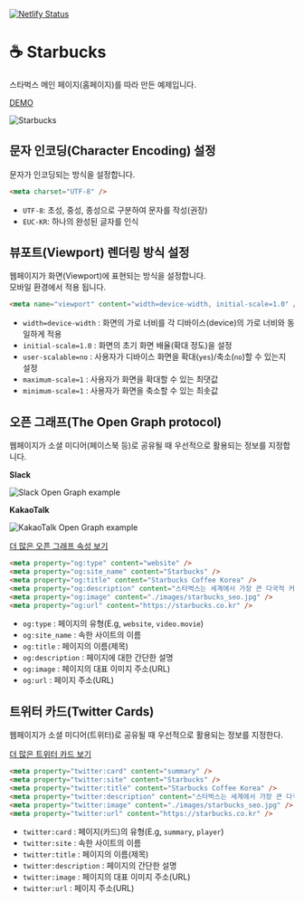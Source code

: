 [![Netlify Status](https://api.netlify.com/api/v1/badges/9f2f756f-e1fc-48d9-9c07-b7d7433d8aaa/deploy-status)](https://app.netlify.com/sites/cloning-starbucks-ohminkwon/deploys)

# ☕️ Starbucks

스타벅스 메인 페이지(홈페이지)를 따라 만든 예제입니다.

[DEMO](https://cloning-starbucks-ohminkwon.netlify.app/)

![Starbucks](https://i.postimg.cc/vBh7gg5c/main-screenshot.jpg)

## 문자 인코딩(Character Encoding) 설정

문자가 인코딩되는 방식을 설정합니다.

```html
<meta charset="UTF-8" />
```

- `UTF-8`: 초성, 중성, 종성으로 구분하여 문자를 작성(권장)
- `EUC-KR`: 하나의 완성된 글자를 인식

## 뷰포트(Viewport) 렌더링 방식 설정

웹페이지가 화면(Viewport)에 표현되는 방식을 설정합니다.<br>
모바일 환경에서 적용 됩니다.

```html
<meta name="viewport" content="width=device-width, initial-scale=1.0" />
```

- `width=device-width` : 화면의 가로 너비를 각 디바이스(device)의 가로 너비와 동일하게 적용
- `initial-scale=1.0` : 화면의 초기 화면 배율(확대 정도)을 설정
- `user-scalable=no` : 사용자가 디바이스 화면을 확대(`yes`)/축소(`no`)할 수 있는지 설정
- `maximum-scale=1` : 사용자가 화면을 확대할 수 있는 최댓값
- `minimum-scale=1` : 사용자가 화면을 축소할 수 있는 최솟값

## 오픈 그래프(The Open Graph protocol)

웹페이지가 소셜 미디어(페이스북 등)로 공유될 때 우선적으로 활용되는 정보를 지정합니다.

**Slack**

![Slack Open Graph example](https://i.postimg.cc/QdZBDNWP/slack-message-og-example.jpg)

**KakaoTalk**

![KakaoTalk Open Graph example](https://i.postimg.cc/0yGzygYN/kakao-og-example.jpg)

[더 많은 오픈 그래프 속성 보기](https://ogp.me/)

```html
<meta property="og:type" content="website" />
<meta property="og:site_name" content="Starbucks" />
<meta property="og:title" content="Starbucks Coffee Korea" />
<meta property="og:description" content="스타벅스는 세계에서 가장 큰 다국적 커피 전문점으로, 64개국에서 총 23,187개의 매점을 운영하고 있습니다." />
<meta property="og:image" content="./images/starbucks_seo.jpg" />
<meta property="og:url" content="https://starbucks.co.kr" />
```

- `og:type` : 페이지의 유형(E.g, `website`, `video.movie`) 
- `og:site_name` : 속한 사이트의 이름
- `og:title` : 페이지의 이름(제목)
- `og:description` : 페이지에 대한 간단한 설명
- `og:image` : 페이지의 대표 이미지 주소(URL)
- `og:url` : 페이지 주소(URL)

## 트위터 카드(Twitter Cards)

웹페이지가 소셜 미디어(트위터)로 공유될 때 우선적으로 활용되는 정보를 지정한다.

[더 많은 트위터 카드 보기](https://developer.twitter.com/en/docs/twitter-for-websites/cards/guides/getting-started)

```html
<meta property="twitter:card" content="summary" />
<meta property="twitter:site" content="Starbucks" />
<meta property="twitter:title" content="Starbucks Coffee Korea" />
<meta property="twitter:description" content="스타벅스는 세계에서 가장 큰 다국적 커피 전문점으로, 64개국에서 총 23,187개의 매점을 운영하고 있습니다." />
<meta property="twitter:image" content="./images/starbucks_seo.jpg" />
<meta property="twitter:url" content="https://starbucks.co.kr" />
```

- `twitter:card` : 페이지(카드)의 유형(E.g, `summary`, `player`)
- `twitter:site` : 속한 사이트의 이름
- `twitter:title` : 페이지의 이름(제목)
- `twitter:description` : 페이지의 간단한 설명
- `twitter:image` : 페이지의 대표 이미지 주소(URL)
- `twitter:url` : 페이지 주소(URL)